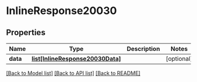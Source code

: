 # InlineResponse20030

## Properties
Name | Type | Description | Notes
------------ | ------------- | ------------- | -------------
**data** | [**list[InlineResponse20030Data]**](InlineResponse20030Data.md) |  | [optional] 

[[Back to Model list]](../README.md#documentation-for-models) [[Back to API list]](../README.md#documentation-for-api-endpoints) [[Back to README]](../README.md)

